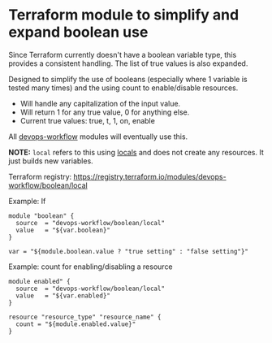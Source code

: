 Terraform module to simplify and expand boolean use
===

Since Terraform currently doesn't have a boolean variable type, this provides a consistent handling. The list of true values is also expanded.

Designed to simplify the use of booleans (especially where 1 variable is tested many times) and the using count to enable/disable resources.

* Will handle any capitalization of the input value.
* Will return 1 for any true value, 0 for anything else.
* Current true values: true, t, 1, on, enable

All [devops-workflow](https://registry.terraform.io/search?q=devops-workflow&verified=false) modules will eventually use this.

**NOTE:** `local` refers to this using [locals](https://www.terraform.io/docs/configuration/locals.html) and does not create any resources. It just builds new variables.

Terraform registry: https://registry.terraform.io/modules/devops-workflow/boolean/local

Example: If
```hcl
module "boolean" {
  source  = "devops-workflow/boolean/local"
  value   = "${var.boolean}"
}

var = "${module.boolean.value ? "true setting" : "false setting"}"
```

Example: count for enabling/disabling a resource
```hcl
module enabled" {
  source  = "devops-workflow/boolean/local"
  value   = "${var.enabled}"
}

resource "resource_type" "resource_name" {
  count = "${module.enabled.value}"
}
```
